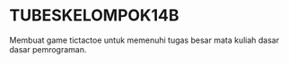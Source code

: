 # TUBESKELOMPOK14B
Membuat game tictactoe untuk memenuhi tugas besar mata kuliah dasar dasar pemrograman. 
